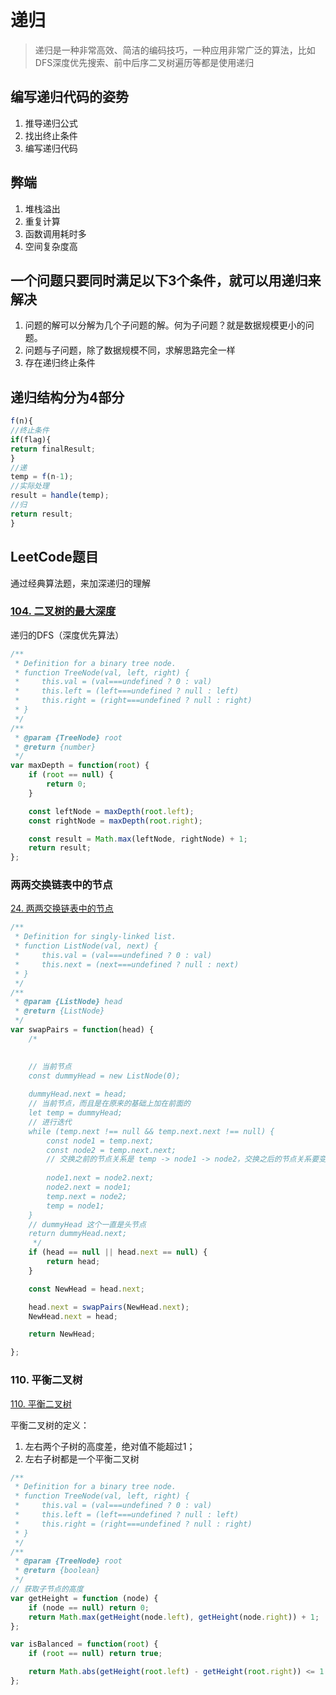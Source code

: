 # 递归

> 递归是一种非常高效、简洁的编码技巧，一种应用非常广泛的算法，比如DFS深度优先搜索、前中后序二叉树遍历等都是使用递归

## 编写递归代码的姿势

1. 推导递归公式
2. 找出终止条件
3. 编写递归代码


## 弊端

1. 堆栈溢出
2. 重复计算
3. 函数调用耗时多
4. 空间复杂度高

## 一个问题只要同时满足以下3个条件，就可以用递归来解决

1. 问题的解可以分解为几个子问题的解。何为子问题？就是数据规模更小的问题。
2. 问题与子问题，除了数据规模不同，求解思路完全一样
3. 存在递归终止条件

## 递归结构分为4部分

```js
f(n){
//终止条件
if(flag){
return finalResult;
}
//递
temp = f(n-1);
//实际处理
result = handle(temp);
//归
return result;
}
```

## LeetCode题目

通过经典算法题，来加深递归的理解

### [104. 二叉树的最大深度](https://leetcode-cn.com/problems/maximum-depth-of-binary-tree/)

递归的DFS（深度优先算法）

```js
/**
 * Definition for a binary tree node.
 * function TreeNode(val, left, right) {
 *     this.val = (val===undefined ? 0 : val)
 *     this.left = (left===undefined ? null : left)
 *     this.right = (right===undefined ? null : right)
 * }
 */
/**
 * @param {TreeNode} root
 * @return {number}
 */
var maxDepth = function(root) {
    if (root == null) {
        return 0;
    }

    const leftNode = maxDepth(root.left);
    const rightNode = maxDepth(root.right);

    const result = Math.max(leftNode, rightNode) + 1;
    return result;
};
```

### 两两交换链表中的节点

[24. 两两交换链表中的节点](https://leetcode-cn.com/problems/swap-nodes-in-pairs/)

```js
/**
 * Definition for singly-linked list.
 * function ListNode(val, next) {
 *     this.val = (val===undefined ? 0 : val)
 *     this.next = (next===undefined ? null : next)
 * }
 */
/**
 * @param {ListNode} head
 * @return {ListNode}
 */
var swapPairs = function(head) {
    /* 

    
    // 当前节点
    const dummyHead = new ListNode(0);
    
    dummyHead.next = head;
    // 当前节点，而且是在原来的基础上加在前面的
    let temp = dummyHead;
    // 进行迭代
    while (temp.next !== null && temp.next.next !== null) {
        const node1 = temp.next;
        const node2 = temp.next.next;
        // 交换之前的节点关系是 temp -> node1 -> node2，交换之后的节点关系要变成 temp -> node2 -> node1
        
        node1.next = node2.next;
        node2.next = node1;  
        temp.next = node2;
        temp = node1;
    }
    // dummyHead 这个一直是头节点
    return dummyHead.next;
     */
    if (head == null || head.next == null) {
        return head;
    }

    const NewHead = head.next;

    head.next = swapPairs(NewHead.next);
    NewHead.next = head;

    return NewHead;

};

```

### 110. 平衡二叉树

[110. 平衡二叉树](https://leetcode-cn.com/problems/balanced-binary-tree/)

平衡二叉树的定义：

1. 左右两个子树的高度差，绝对值不能超过1；
2. 左右子树都是一个平衡二叉树

```js
/**
 * Definition for a binary tree node.
 * function TreeNode(val, left, right) {
 *     this.val = (val===undefined ? 0 : val)
 *     this.left = (left===undefined ? null : left)
 *     this.right = (right===undefined ? null : right)
 * }
 */
/**
 * @param {TreeNode} root
 * @return {boolean}
 */
// 获取子节点的高度
var getHeight = function (node) {
    if (node == null) return 0;
    return Math.max(getHeight(node.left), getHeight(node.right)) + 1;
};

var isBalanced = function(root) {
    if (root == null) return true;

    return Math.abs(getHeight(root.left) - getHeight(root.right)) <= 1 && isBalanced(root.left) && isBalanced(root.right);
};
```
